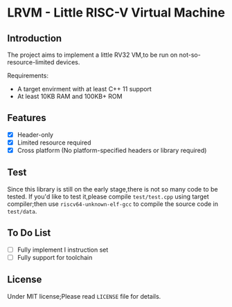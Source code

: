 
# LRVM - Little RISC-V Virtual Machine

## Introduction
The project aims to implement a little RV32 VM,to be run on not-so-resource-limited devices.

Requirements:
- A target envirment with at least C++ 11 support
- At least 10KB RAM and 100KB+ ROM

## Features
- [x] Header-only 
- [x] Limited resource required
- [x] Cross platform (No platform-specified headers or library required)

## Test

Since this library is still on the early stage,there is not so many code to be tested.
If you'd like to test it,please compile `test/test.cpp` using target compiler;then use `riscv64-unknown-elf-gcc` to compile the source code in `test/data`.

## To Do List

- [ ] Fully implement I instruction set
- [ ] Fully support for toolchain

## License 
Under MIT license;Please read `LICENSE` file for details.

